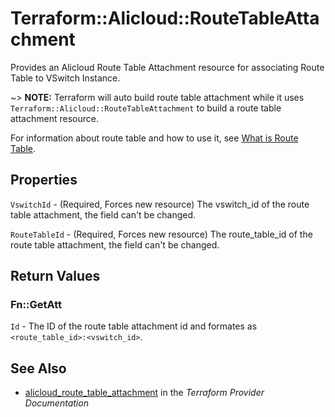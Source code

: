 # Terraform::Alicloud::RouteTableAttachment

Provides an Alicloud Route Table Attachment resource for associating Route Table to VSwitch Instance.

~> **NOTE:** Terraform will auto build route table attachment while it uses `Terraform::Alicloud::RouteTableAttachment` to build a route table attachment resource.

For information about route table and how to use it, see [What is Route Table](https://www.alibabacloud.com/help/doc-detail/87057.htm).

## Properties

`VswitchId` - (Required, Forces new resource) The vswitch_id of the route table attachment, the field can't be changed.

`RouteTableId` - (Required, Forces new resource) The route_table_id of the route table attachment, the field can't be changed.


## Return Values

### Fn::GetAtt

`Id` - The ID of the route table attachment id and formates as `<route_table_id>:<vswitch_id>`.

## See Also

* [alicloud_route_table_attachment](https://www.terraform.io/docs/providers/alicloud/r/route_table_attachment.html) in the _Terraform Provider Documentation_